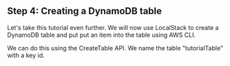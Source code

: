 ## Step 4: Creating a DynamoDB table

Let's take this tutorial even further. We will now use LocalStack to create a DynamoDB table and put 
put an item into the table using AWS CLI. 

We can do this using the CreateTable API. We name the table "tutorialTable" with a key id. 
